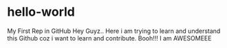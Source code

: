 # hello-world
My First  Rep in GitHub
Hey Guyz.. Here i am trying to learn and understand this Github coz i want to learn and contribute.
Booh!!! I am AWESOMEEE
